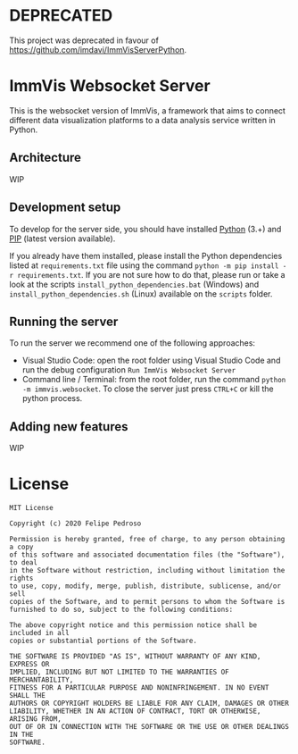 # DEPRECATED

This project was deprecated in favour of https://github.com/imdavi/ImmVisServerPython.


# ImmVis Websocket Server

This is the websocket version of ImmVis, a framework that aims to connect different data visualization platforms to a data analysis service written in Python.

## Architecture

WIP

## Development setup

To develop for the server side, you should have installed [Python](https://www.python.org/) (3.+) and [PIP](https://pypi.org/project/pip/) (latest version available). 

If you already have them installed, please install the Python dependencies listed at `requirements.txt` file using the command `python -m pip install -r requirements.txt`. If you are not sure how to do that, please run or take a look at the scripts `install_python_dependencies.bat` (Windows) and `install_python_dependencies.sh` (Linux) available on the `scripts` folder.

## Running the server

To run the server we recommend one of the following approaches:

- Visual Studio Code: open the root folder using Visual Studio Code and run the debug configuration `Run ImmVis Websocket Server`
- Command line / Terminal: from the root folder, run the command `python -m immvis.websocket`. To close the server just press `CTRL+C` or kill the python process.

## Adding new features

WIP

# License

```
MIT License

Copyright (c) 2020 Felipe Pedroso

Permission is hereby granted, free of charge, to any person obtaining a copy
of this software and associated documentation files (the "Software"), to deal
in the Software without restriction, including without limitation the rights
to use, copy, modify, merge, publish, distribute, sublicense, and/or sell
copies of the Software, and to permit persons to whom the Software is
furnished to do so, subject to the following conditions:

The above copyright notice and this permission notice shall be included in all
copies or substantial portions of the Software.

THE SOFTWARE IS PROVIDED "AS IS", WITHOUT WARRANTY OF ANY KIND, EXPRESS OR
IMPLIED, INCLUDING BUT NOT LIMITED TO THE WARRANTIES OF MERCHANTABILITY,
FITNESS FOR A PARTICULAR PURPOSE AND NONINFRINGEMENT. IN NO EVENT SHALL THE
AUTHORS OR COPYRIGHT HOLDERS BE LIABLE FOR ANY CLAIM, DAMAGES OR OTHER
LIABILITY, WHETHER IN AN ACTION OF CONTRACT, TORT OR OTHERWISE, ARISING FROM,
OUT OF OR IN CONNECTION WITH THE SOFTWARE OR THE USE OR OTHER DEALINGS IN THE
SOFTWARE.
```
